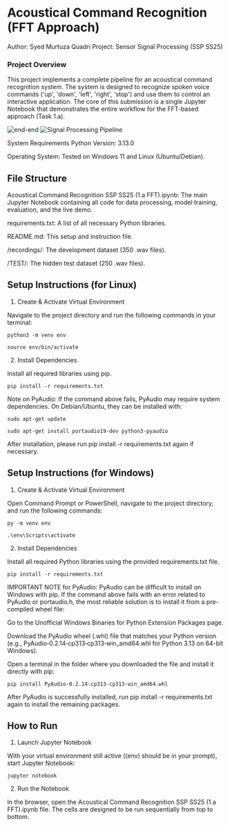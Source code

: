 # Acoustical Command Recognition (FFT Approach)
Author: Syed Murtuza Quadri
Project: Sensor Signal Processing (SSP SS25)

### Project Overview
This project implements a complete pipeline for an acoustical command recognition system. The system is designed to recognize spoken voice commands ('up', 'down', 'left', 'right', 'stop') and use them to control an interactive application. The core of this submission is a single Jupyter Notebook that demonstrates the entire workflow for the FFT-based approach (Task 1.a).

![end-end](https://github.com/user-attachments/assets/f31c542e-84c6-4e99-b36f-7bb77e46893c)
![Signal Processing Pipeline](https://github.com/user-attachments/assets/b826e62d-3dbb-4b22-9d67-cb64e1ead440)

System Requirements
Python Version: 3.13.0

Operating System: Tested on Windows 11 and Linux (Ubuntu/Debian).

## File Structure
Acoustical Command Recognition SSP SS25 (1.a FFT).ipynb: The main Jupyter Notebook containing all code for data processing, model training, evaluation, and the live demo.

requirements.txt: A list of all necessary Python libraries.

README.md: This setup and instruction file.

/recordings/: The development dataset (350 .wav files).

/TEST/: The hidden test dataset (250 .wav files).

## Setup Instructions (for Linux)
1. Create & Activate Virtual Environment

Navigate to the project directory and run the following commands in your terminal:

` python3 -m venv env `

` source env/bin/activate `

2. Install Dependencies

Install all required libraries using pip.

`pip install -r requirements.txt`

Note on PyAudio: If the command above fails, PyAudio may require system dependencies. On Debian/Ubuntu, they can be installed with:

`sudo apt-get update`

`sudo apt-get install portaudio19-dev python3-pyaudio`

After installation, please run pip install -r requirements.txt again if necessary.

## Setup Instructions (for Windows)
1. Create & Activate Virtual Environment

Open Command Prompt or PowerShell, navigate to the project directory, and run the following commands:

`py -m venv env`

`.\env\Scripts\activate`

2. Install Dependencies

Install all required Python libraries using the provided requirements.txt file.

`pip install -r requirements.txt`

IMPORTANT NOTE for PyAudio: PyAudio can be difficult to install on Windows with pip. If the command above fails with an error related to PyAudio or portaudio.h, the most reliable solution is to install it from a pre-compiled wheel file:

Go to the Unofficial Windows Binaries for Python Extension Packages page.

Download the PyAudio wheel (.whl) file that matches your Python version (e.g., PyAudio‑0.2.14‑cp313‑cp313‑win_amd64.whl for Python 3.13 on 64-bit Windows).

Open a terminal in the folder where you downloaded the file and install it directly with pip:

`pip install PyAudio-0.2.14-cp313-cp313-win_amd64.whl`

After PyAudio is successfully installed, run pip install -r requirements.txt again to install the remaining packages.

## How to Run
1. Launch Jupyter Notebook

With your virtual environment still active ((env) should be in your prompt), start Jupyter Notebook:

`jupyter notebook`

2. Run the Notebook

In the browser, open the Acoustical Command Recognition SSP SS25 (1.a FFT).ipynb file. The cells are designed to be run sequentially from top to bottom.
